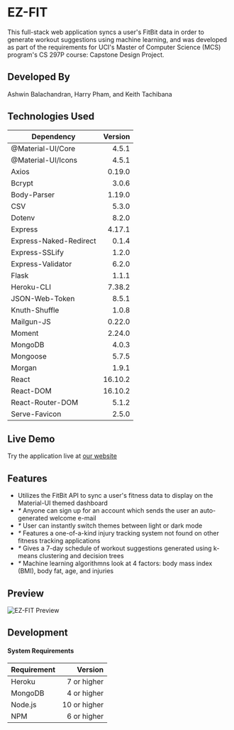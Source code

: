 # EZ-FIT
This full-stack web application syncs a user's FitBit data in order to generate workout suggestions using machine learning, and was developed as part of the requirements for UCI's Master of Computer Science (MCS) program's CS 297P course: Capstone Design Project.
## Developed By
Ashwin Balachandran, Harry Pham, and Keith Tachibana
## Technologies Used
|         Dependency       |  Version  |
|--------------------------|----------:|
| @Material-UI/Core        |   4.5.1   | 
| @Material-UI/Icons       |   4.5.1   |
| Axios                    |  0.19.0   |
| Bcrypt                   |   3.0.6   |
| Body-Parser              |  1.19.0   |
| CSV                      |   5.3.0   |
| Dotenv                   |   8.2.0   |
| Express                  |   4.17.1  |
| Express-Naked-Redirect   |   0.1.4   |
| Express-SSLify           |   1.2.0   |
| Express-Validator        |   6.2.0   |
| Flask                    |   1.1.1   |
| Heroku-CLI               |   7.38.2  |
| JSON-Web-Token           |   8.5.1   |
| Knuth-Shuffle            |   1.0.8   |
| Mailgun-JS               |   0.22.0  |
| Moment                   |   2.24.0  |
| MongoDB                  |   4.0.3   |
| Mongoose                 |   5.7.5   |
| Morgan                   |   1.9.1   |
| React                    |  16.10.2  |
| React-DOM                |  16.10.2  |
| React-Router-DOM         |   5.1.2   |
| Serve-Favicon            |   2.5.0   |
## Live Demo
Try the application live at [our website](https://ezfit.rocks/)
## Features
- Utilizes the FitBit API to sync a user's fitness data to display on the Material-UI themed dashboard
- _*_ Anyone can sign up for an account which sends the user an auto-generated welcome e-mail
- _*_ User can instantly switch themes between light or dark mode
- _*_ Features a one-of-a-kind injury tracking system not found on other fitness tracking applications
- _*_ Gives a 7-day schedule of workout suggestions generated using k-means clustering and decision trees
- _*_ Machine learning algorithmns look at 4 factors: body mass index (BMI), body fat, age, and injuries
## Preview
![EZ-FIT Preview](preview.gif "EZ-FIT Preview")
## Development
#### System Requirements
|  Requirement  |      Version     |
|---------------|-----------------:|
| Heroku        |    7 or higher   |
| MongoDB       |    4 or higher   |
| Node.js       |   10 or higher   |
| NPM           |    6 or higher   |
